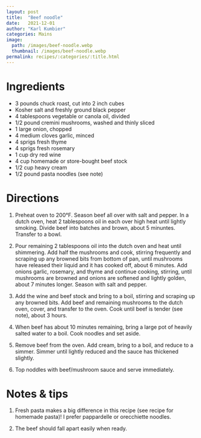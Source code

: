 ```yaml
---
layout: post
title:  "Beef noodle"
date:   2021-12-01
author: "Karl Kumbier"
categories: Mains
image:
  path: /images/beef-noodle.webp
  thumbnail: /images/beef-noodle.webp
permalink: recipes/:categories/:title.html
---
```


# Ingredients

* 3 pounds chuck roast, cut into 2 inch cubes
* Kosher salt and freshly ground black pepper
* 4 tablespoons vegetable or canola oil, divided
* 1/2 pound cremini mushrooms, washed and thinly sliced
* 1 large onion, chopped
* 4 medium cloves garlic, minced
* 4 sprigs fresh thyme
* 4 sprigs fresh rosemary
* 1 cup dry red wine
* 4 cup homemade or store-bought beef stock
* 1/2 cup heavy cream
* 1/2 pound pasta noodles (see note)

# Directions

1. Preheat oven to 200°F. Season beef all over with salt and pepper. In a dutch
   oven, heat 2 tablespoons oil in each over high heat until lightly smoking.
Divide beef into batches and brown, about 5 minuntes. Transfer to a bowl. 

2. Pour remaining 2 tablespoons oil into the dutch oven and heat until
   shimmering. Add half the mushrooms and cook, stirring frequently and scraping
up any browned bits from bottom of pan, until mushrooms have released their
liquid and it has cooked off, about 6 minutes. Add onions garlic, rosemary, and
thyme  and continue cooking, stirring, until mushrooms are browned and onions
are softened and lightly golden, about 7 minutes longer. Season with salt and
pepper.

3. Add the wine and beef stock and bring to a boil, stirring and scraping up any
   browned bits. Add beef and remaining mushrooms to the dutch oven, cover, and
transfer to the oven. Cook until beef is tender (see note), about 3 hours.

4. When beef has about 10 minutes remaining, bring a large pot of heavily salted
   water to a boil. Cook noodles and set aside.

5. Remove beef from the oven. Add cream, bring to a boil, and reduce to a
   simmer. Simmer until lightly reduced and the sauce has thickened slightly.

6. Top noddles with beef/mushroom sauce and serve immediately.

# Notes & tips

1. Fresh pasta makes a big difference in this recipe (see recipe for homemade
   pasta)! I prefer pappardelle or orecchiette noodles.

2. The beef should fall apart easily when ready.
